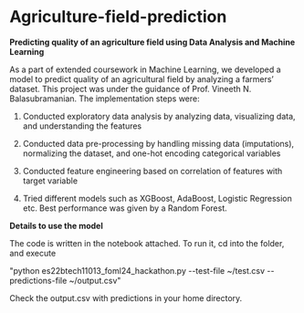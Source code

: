 # Agriculture-field-prediction

**Predicting quality of an agriculture field using Data Analysis and Machine Learning**

As a part of extended coursework in Machine Learning, we developed a model to predict quality of an agricultural field by analyzing a farmers’ dataset. This project was under the guidance of Prof. Vineeth N. Balasubramanian. The implementation steps were:

1. Conducted exploratory data analysis by analyzing data, visualizing data, and understanding the features

2. Conducted data pre-processing by handling missing data (imputations), normalizing the dataset, and one-hot encoding categorical variables

3. Conducted feature engineering based on correlation of features with target variable

4. Tried different models such as XGBoost, AdaBoost, Logistic Regression etc. Best performance was given by
a Random Forest.


**Details to use the model**

The code is written in the notebook attached. To run it, cd into the folder, and execute

"python es22btech11013_foml24_hackathon.py --test-file ~/test.csv --predictions-file ~/output.csv"

Check the output.csv with predictions in your home directory.
